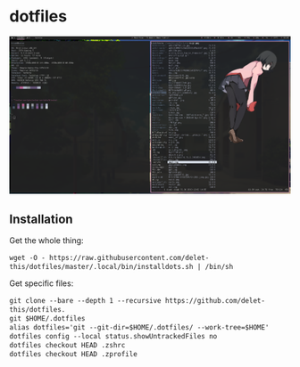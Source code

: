 # dotfiles

![alt text](.dotfiles/screenshot.png)

## Installation

Get the whole thing:

```
wget -O - https://raw.githubusercontent.com/delet-this/dotfiles/master/.local/bin/installdots.sh | /bin/sh
```
Get specific files:

```
git clone --bare --depth 1 --recursive https://github.com/delet-this/dotfiles.
git $HOME/.dotfiles
alias dotfiles='git --git-dir=$HOME/.dotfiles/ --work-tree=$HOME'
dotfiles config --local status.showUntrackedFiles no
dotfiles checkout HEAD .zshrc
dotfiles checkout HEAD .zprofile
```
